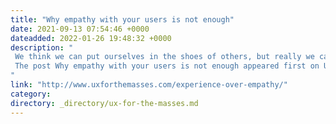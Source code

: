 ```yaml
---
title: "Why empathy with your users is not enough"
date: 2021-09-13 07:54:46 +0000
dateadded: 2022-01-26 19:48:32 +0000
description: "  
 We think we can put ourselves in the shoes of others, but really we can't. Find out why empathy is an illusion and why you should value experience over it. 
 The post Why empathy with your users is not enough appeared first on UXM. 
"
link: "http://www.uxforthemasses.com/experience-over-empathy/"
category:
directory: _directory/ux-for-the-masses.md
---
```

